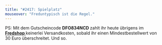 ```yaml
---
title: "#2417: Spielplatz"
mouseover: "Freduntypisch ist die Regel."
---
```


PS: 
Mit dem Gutscheincode <strong>DFO834NCD </strong>zahlt ihr heute übrigens im <a href="http://fred-o-mat.spreadshirt.net/" title="Fredshop"><strong>Fredshop </strong></a> keinerlei Versandkosten, sobald ihr einen Mindestbestellwert von 30 Euro überschreitet.
Und so.
